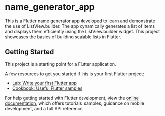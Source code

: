 # name_generator_app

This is a Flutter name generator app developed to learn and demonstrate the use of ListView.builder. The app dynamically generates a list of items and displays them efficiently using the ListView.builder widget. This project showcases the basics of building scalable lists in Flutter.

## Getting Started

This project is a starting point for a Flutter application.

A few resources to get you started if this is your first Flutter project:

- [Lab: Write your first Flutter app](https://docs.flutter.dev/get-started/codelab)
- [Cookbook: Useful Flutter samples](https://docs.flutter.dev/cookbook)

For help getting started with Flutter development, view the
[online documentation](https://docs.flutter.dev/), which offers tutorials,
samples, guidance on mobile development, and a full API reference.
